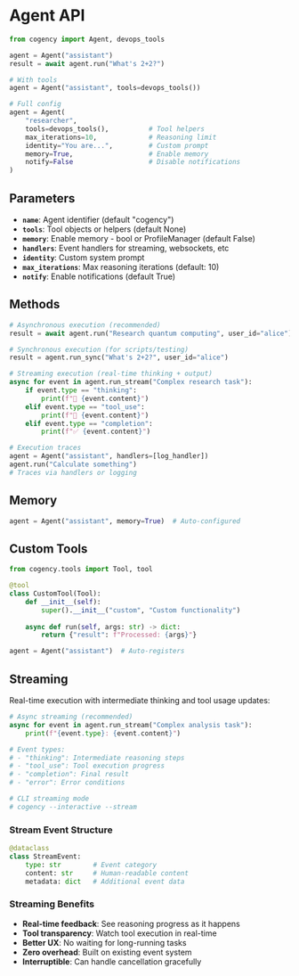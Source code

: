 # Agent API

```python
from cogency import Agent, devops_tools

agent = Agent("assistant")
result = await agent.run("What's 2+2?")

# With tools
agent = Agent("assistant", tools=devops_tools())

# Full config
agent = Agent(
    "researcher",
    tools=devops_tools(),          # Tool helpers
    max_iterations=10,             # Reasoning limit
    identity="You are...",         # Custom prompt
    memory=True,                   # Enable memory
    notify=False                   # Disable notifications
)
```

## Parameters

- **`name`**: Agent identifier (default "cogency")
- **`tools`**: Tool objects or helpers (default None)
- **`memory`**: Enable memory - bool or ProfileManager (default False)
- **`handlers`**: Event handlers for streaming, websockets, etc
- **`identity`**: Custom system prompt
- **`max_iterations`**: Max reasoning iterations (default: 10)
- **`notify`**: Enable notifications (default True)

## Methods

```python
# Asynchronous execution (recommended)
result = await agent.run("Research quantum computing", user_id="alice")

# Synchronous execution (for scripts/testing)
result = agent.run_sync("What's 2+2?", user_id="alice")

# Streaming execution (real-time thinking + output)
async for event in agent.run_stream("Complex research task"):
    if event.type == "thinking":
        print(f"💭 {event.content}")
    elif event.type == "tool_use":
        print(f"🔧 {event.content}")
    elif event.type == "completion":
        print(f"✅ {event.content}")

# Execution traces
agent = Agent("assistant", handlers=[log_handler])
agent.run("Calculate something")
# Traces via handlers or logging
```

## Memory

```python
agent = Agent("assistant", memory=True)  # Auto-configured
```

## Custom Tools

```python
from cogency.tools import Tool, tool

@tool
class CustomTool(Tool):
    def __init__(self):
        super().__init__("custom", "Custom functionality")
    
    async def run(self, args: str) -> dict:
        return {"result": f"Processed: {args}"}

agent = Agent("assistant")  # Auto-registers
```

## Streaming

Real-time execution with intermediate thinking and tool usage updates:

```python
# Async streaming (recommended)
async for event in agent.run_stream("Complex analysis task"):
    print(f"{event.type}: {event.content}")

# Event types:
# - "thinking": Intermediate reasoning steps
# - "tool_use": Tool execution progress  
# - "completion": Final result
# - "error": Error conditions

# CLI streaming mode
# cogency --interactive --stream
```

### Stream Event Structure

```python
@dataclass
class StreamEvent:
    type: str        # Event category
    content: str     # Human-readable content
    metadata: dict   # Additional event data
```

### Streaming Benefits

- **Real-time feedback**: See reasoning progress as it happens
- **Tool transparency**: Watch tool execution in real-time
- **Better UX**: No waiting for long-running tasks
- **Zero overhead**: Built on existing event system
- **Interruptible**: Can handle cancellation gracefully